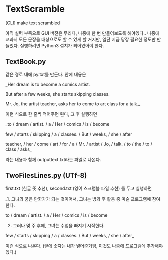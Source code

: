 # TextScramble
 [CLI] make text scrambled

아직 실력 부족으로 GUI 버전은 무리다, 나중에 한 번 만들어보도록 해야겠다..
나중에 교과서 모든 문장을 대상으로도 할 수 있게 할 거지만, 일단 지금 당장 필요한 정도만 만들었다.
실행하려면 Python3 설치가 되어있어야 한다.


## TextBook.py

같은 경로 내에 py.txt를 만든다. 안에 내용은


_Her dream is to become a comics artist.

But after a few weeks, she starts skipping classes.

Mr. Jo, the artist teacher, asks her to come to art class for a talk._


이런 식으로 한 줄씩 적어주면 된다, 그 후 실행하면


_to / dream / artist. / a / Her / comics / is / become

few / starts / skipping / a / classes. / But / weeks, / she / after

teacher, / her / come / art / for / a / Mr. / artist / Jo, / talk. / to / the / to / class / asks_


라는 내용과 함께 outputtext.txt라는 파일로 나온다.



## TwoFilesLines.py (UTf-8)

first.txt (한글 뜻 추천), second.txt (영어 스크램블 파일 추천) 를 두고 실행하면

_1. 그녀의 꿈은 만화가가 되는 것이어서, 그녀는 방과 후 활동 중 미술 프로그램에 참여한다.

to / dream / artist. / a / Her / comics / is / become



2. 그러나 몇 주 후에, 그녀는 수업을 빠지기 시작한다.

few / starts / skipping / a / classes. / But / weeks, / she / after_


이런 식으로 나온다. (앞에 숫자는 내가 넣어준거임, 이것도 나중에 프로그램에 추가해야겠다.)
